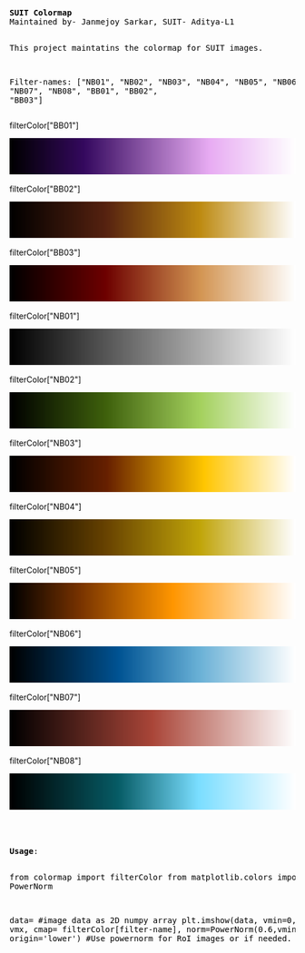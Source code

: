 <!DOCTYPE html>
<html>
<head>
	<meta http-equiv="content-type" content="text/html; charset=utf-8"/>
	<meta name="generator" content="LibreOffice 7.6.7.2 (Linux)"/>
	<meta name="created" content="00:00:00"/>
	<meta name="changed" content="2024-05-28T11:24:12.964656520"/>
	<meta name="qrichtext" content="1"/>
	<meta name="created" content="00:00:00">
	<meta name="created" content="00:00:00">
	<meta name="created" content="00:00:00">
</head>
<body lang="en-US" text="#000000" link="#000080" vlink="#800000" dir="ltr"><pre class="western"><b>SUIT Colormap</b>
Maintained by- Janmejoy Sarkar, SUIT- Aditya-L1

This project maintatins the colormap for SUIT images.

Filter-names:
[&quot;NB01&quot;, &quot;NB02&quot;, &quot;NB03&quot;, &quot;NB04&quot;, &quot;NB05&quot;, &quot;NB06&quot;, &quot;NB07&quot;, &quot;NB08&quot;, &quot;BB01&quot;, &quot;BB02&quot;, &quot;BB03&quot;]</pre><p style="margin-bottom: 0in">
filterColor[&quot;BB01&quot;]</p>
<p style="margin-bottom: 0in"><img src="README_files/qt_img170316928122886.png" name="Image1" align="bottom" width="512" height="64" border="0"/>

</p>
<p style="margin-bottom: 0in">filterColor[&quot;BB02&quot;]</p>
<p style="margin-bottom: 0in"><img src="README_files/qt_img170372762697734.png" name="Image2" align="bottom" width="512" height="64" border="0"/>

</p>
<p style="margin-bottom: 0in">filterColor[&quot;BB03&quot;]</p>
<p style="margin-bottom: 0in"><img src="README_files/qt_img170428597272582.png" name="Image3" align="bottom" width="512" height="64" border="0"/>

</p>
<p style="margin-bottom: 0in">filterColor[&quot;NB01&quot;]</p>
<p style="margin-bottom: 0in"><img src="README_files/qt_img170523086553094.png" name="Image4" align="bottom" width="512" height="64" border="0"/>

</p>
<p style="margin-bottom: 0in">filterColor[&quot;NB02&quot;]</p>
<p style="margin-bottom: 0in"><img src="README_files/qt_img170656230539270.png" name="Image5" align="bottom" width="512" height="64" border="0"/>

</p>
<p style="margin-bottom: 0in">filterColor[&quot;NB03&quot;]</p>
<p style="margin-bottom: 0in"><img src="README_files/qt_img170922518511622.png" name="Image7" align="bottom" width="512" height="64" border="0"/>

</p>
<p style="margin-bottom: 0in">filterColor[&quot;NB04&quot;]</p>
<p style="margin-bottom: 0in"><img src="README_files/qt_img170789374525446.png" name="Image6" align="bottom" width="512" height="64" border="0"/>

</p>
<p style="margin-bottom: 0in">filterColor[&quot;NB05&quot;]</p>
<p style="margin-bottom: 0in"><img src="README_files/qt_img171055662497798.png" name="Image8" align="bottom" width="512" height="64" border="0"/>

</p>
<p style="margin-bottom: 0in">filterColor[&quot;NB06&quot;]</p>
<p style="margin-bottom: 0in"><img src="README_files/qt_img171188806483974.png" name="Image9" align="bottom" width="512" height="64" border="0"/>

</p>
<p style="margin-bottom: 0in">filterColor[&quot;NB07&quot;] 
</p>
<p style="margin-bottom: 0in"><img src="README_files/qt_img171283295764486.png" name="Image10" align="bottom" width="512" height="64" border="0"/>

</p>
<p style="margin-bottom: 0in">filterColor[&quot;NB08&quot;]</p>
<p style="margin-bottom: 0in"><img src="README_files/qt_img171416439750662.png" name="Image11" align="bottom" width="512" height="64" border="0"/>

</p>
<p><br/>
<br/>

</p>
<pre class="western"><b>Usage</b>:

from colormap import filterColor
from matplotlib.colors import PowerNorm

data= #image data as 2D numpy array
plt.imshow(data, vmin=0, vmax= vmx, cmap= filterColor[filter-name], norm=PowerNorm(0.6,vmin=0), origin='lower')
#Use powernorm for RoI images or if needed.</pre>

</body>
</html>
